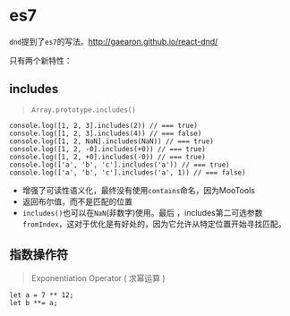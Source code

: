 # es7


`dnd`提到了`es7`的写法。<http://gaearon.github.io/react-dnd/>

只有两个新特性：

## includes

> `Array.prototype.includes()`

    console.log([1, 2, 3].includes(2)) // === true)
    console.log([1, 2, 3].includes(4)) // === false)
    console.log([1, 2, NaN].includes(NaN)) // === true)
    console.log([1, 2, -0].includes(+0)) // === true)
    console.log([1, 2, +0].includes(-0)) // === true)
    console.log(['a', 'b', 'c'].includes('a')) // === true)
    console.log(['a', 'b', 'c'].includes('a', 1)) // === false)

* 增强了可读性语义化，最终没有使用`contains`命名，因为MooTools
* 返回布尔值，而不是匹配的位置
* `includes()`也可以在`NaN`(非数字)使用。最后 ，includes第二可选参数`fromIndex`，这对于优化是有好处的，因为它允许从特定位置开始寻找匹配。


## 指数操作符 

> Exponentiation Operator ( 求幂运算 )

    let a = 7 ** 12;
    let b **= a;



